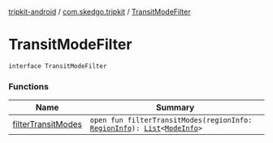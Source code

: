 [tripkit-android](../../index.md) / [com.skedgo.tripkit](../index.md) / [TransitModeFilter](./index.md)

# TransitModeFilter

`interface TransitModeFilter`

### Functions

| Name | Summary |
|---|---|
| [filterTransitModes](filter-transit-modes.md) | `open fun filterTransitModes(regionInfo: `[`RegionInfo`](../../com.skedgo.tripkit.data.tsp/-region-info/index.md)`): `[`List`](https://kotlinlang.org/api/latest/jvm/stdlib/kotlin.collections/-list/index.html)`<`[`ModeInfo`](../../com.skedgo.tripkit.routing/-mode-info/index.md)`>` |
